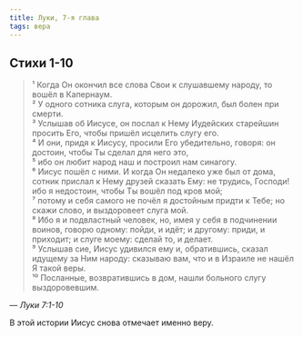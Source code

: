 ```yaml
---
title: Луки, 7-я глава
tags: вера
---
```


## Стихи 1-10

> ¹ Когда Он окончил все слова Свои к слушавшему народу, то вошёл в Капернаум.  
> ² У одного сотника слуга, которым он дорожил, был болен при смерти.  
> ³ Услышав об Иисусе, он послал к Нему Иудейских старейшин просить Его, чтобы пришёл исцелить слугу его.  
> ⁴ И они, придя к Иисусу, просили Его убедительно, говоря: он достоин, чтобы Ты сделал для него это,  
> ⁵ ибо он любит народ наш и построил нам синагогу.  
> ⁶ Иисус пошёл с ними. И когда Он недалеко уже был от дома, сотник прислал к Нему друзей сказать Ему: не трудись,
> Господи! ибо я недостоин, чтобы Ты вошёл под кров мой;  
> ⁷ потому и себя самого не почёл я достойным придти к Тебе; но скажи слово, и выздоровеет слуга мой.  
> ⁸ Ибо я и подвластный человек, но, имея у себя в подчинении воинов, говорю одному: пойди, и идёт; и другому: приди,
> и приходит; и слуге моему: сделай то, и делает.  
> ⁹ Услышав сие, Иисус удивился ему и, обратившись, сказал идущему за Ним народу: сказываю вам, что и в Израиле
> не нашёл Я такой веры.  
> ¹⁰ Посланные, возвратившись в дом, нашли больного слугу выздоровевшим.

— <cite>Луки&nbsp;7:1-10</cite>

В этой истории Иисус снова отмечает именно веру.
